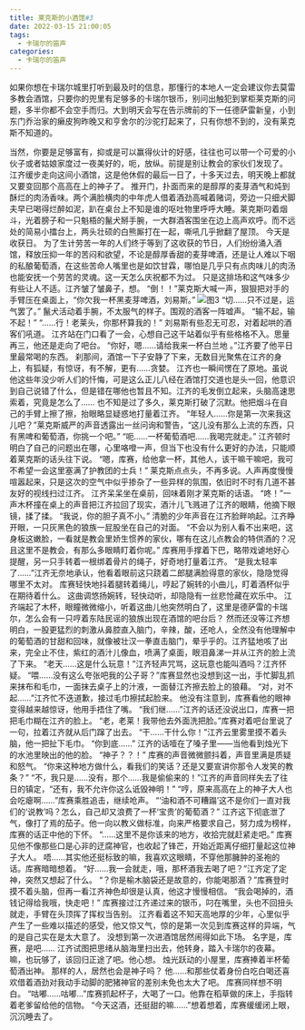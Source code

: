 ```yaml
---
title: 莱克斯的小酒馆#3
date: 2022-03-15 21:00:05
tags:
  - 卡瑞尔的笛声
categories:
  - 卡瑞尔的笛声
---
```


如果你想在卡瑞尔城里打听到最及时的信息，那懂行的本地人一定会建议你去莫雷多教会酒馆，只要你的兜里有足够多的卡瑞尔银币，别问出触犯到掌柜莱克斯的问题，多半你都不会空手而归。大到明天会写在告示牌前的下一任德萨雷新皇，小到东门乔治家的癞皮狗昨晚又和亨舍尔的沙驼打起来了，只有你想不到的，没有莱克斯不知道的。 
<!-- more -->
当然，你要是足够富有，抑或是可以赢得伙计的好感，往往也可以带一个可爱的小伙子或者姑娘家度过一夜美好的，呃，放纵。前提是别让教会的家伙们发现了。 
江齐缓步走向这间小酒馆，这是他休假的最后一日了，十多天过去，明天晚上都就又要变回那个高高在上的神子了。
推开门，扑面而来的是醇厚的麦芽酒气和炖到酥烂的肉汤香味。两个满脸横肉的中年虎人借着酒劲高喊着赌词，旁边一只细犬脚夫早已喝得烂醉如泥，趴在桌台上不知是谁的呕吐物里呼呼大睡。莱克斯叼着烟斗，光着膀子和一只魁梧的鬣犬掰手腕，一大群酒客围坐在边上高声欢呼。而不远处的简易小擂台上，两头壮硕的白熊厮打在一起，嘶吼几乎掀翻了屋顶。
今天是收获日。
为了生计劳苦一年的人们终于等到了这收获的节日，人们纷纷涌入酒馆，释放压抑一年的苦闷和欲望，不论是醇厚香甜的麦芽啤酒，还是让人难以下咽的私酿葡萄酒，在这些苦命人嘴里也是如饮甘霖，哪怕是几乎只有点肉味儿的肉汤也能安抚一个劳苦的灵魂。这一天怎么庆祝都不为过。
只是这排场和这气味多少有些让人不适。江齐皱了皱鼻子，想。
“倒！！”莱克斯大喊一声，狠狠把对手的手臂压在桌面上，“你欠我一杯黑麦芽啤酒，刘易斯。”
![图3](3.jpg)
“切……只不过是，运气罢了。”
鬣犬活动着手腕，不太服气的样子。围观的酒客一阵嘘声。
“输不起，输不起！”
“……行！老莱头，你那杯算我的！”
刘易斯有些忍无可忍，对着起哄的酒客们吼道。
江齐站在门口看了一会，心想自己这干站着似乎有些格格不入。思量再三，他还是走向了吧台。
“你好，嗯……请给我来一杯白兰地 。”江齐要了他平日里最常喝的东西。
刹那间，酒馆一下子安静了下来，无数目光聚焦在江齐的身上，有狐疑，有惊讶，有不解，更有……贪婪。
江齐也一瞬间愣在了原地。虽说他这些年没少听人们的忏悔，可是这么正儿八经在酒馆打交道也是头一回，他意识到自己说错了什么，但是错在哪他也暂且不知。江齐的毛发倒立起来，头脑高速思索着，究竟是怎么了……
也不知是过了多久，莱克斯打破了沉默。他把烟斗在自己的手臂上擦了擦，抬眼略显疑惑地打量着江齐。
“年轻人……你是第一次来我这儿吧？”莱克斯威严的声音透露出一丝问询和警告，“这儿没有那么上流的东西，只有黑啤和葡萄酒，你挑一个吧。”
“呃……一杯葡萄酒吧……我喝完就走。”
江齐顿时明白了自己的问题出在哪，心里咯噔一声，但当下也没有什么更好的办法，只能顺着莱克斯的话头往下说。
“嗯，库赛，给他拿一杯，其他人，该干嘛干嘛吧，我可不希望一会这里塞满了护教团的士兵！”
莱克斯点点头，不再多说。人声再度慢慢喧嚣起来，只是这次的空气中似乎掺杂了一些异样的氛围，依旧时不时有几道不甚友好的视线扫过江齐。
江齐呆呆坐在桌前，回味着刚才莱克斯的话语。
“咚！”一声木杯撞在桌上的声音把江齐拉回了现实，酒汁儿飞溅进了江齐的眼睛，他摘下眼镜，揉了揉。
“我说，你的胆子真不小。”
清脆的少年声音在江齐脸畔响起。江齐睁开眼，一只灰黑色的狼族一屁股坐在自己的对面。
“不会以为别人看不出来吧，这身板这嫩脸，一看就是教会里娇生惯养的家伙，哪有在这儿点教会的特供酒的？况且这里不是教会，有那么多眼睛盯着你呢。”
库赛用手撑着下巴，略带戏谑地好心提醒，另一只手转着一根绑着骨片的绳子，好奇地打量着江齐。
“是我太轻率了……”江齐无奈地承认，他看着眼前这只跷着二郎腿满脸得意的家伙，隐隐觉得哪里不太对。
库赛轻快地抖着腿转着绳儿，哼起了婉转的小曲儿，盯着酒杯似乎在期待着什么。
这曲调悠扬婉转，轻快动听，却隐隐有一丝悲怆藏在欢乐中。
江齐端起了木杯，眼瞳微微缩小，听着这曲儿他突然明白了，这里是德萨雷的卡瑞尔，怎么会有一只哼着东陆民谣的狼族出现在酒馆的吧台后？
然而还没等江齐想明白，一股更猛烈的刺激从鼻腔直入脑门，辛辣，酸，还呛人，全然没有他理解中的葡萄酒的甘甜和回味，就像被壮汉一拳直击脑门，晕乎乎的。江齐猛地咳了出来，完全止不住，紫红的酒汁儿像血，喷满了桌面，眼泪鼻涕一并从江齐的脸上流了下来。
“老天……这是什么玩意！”江齐轻声咒骂，这玩意也能叫酒吗？江齐怀疑。
“喂……没有这么夸张吧我的公子哥？”库赛显然也没想到这一出，手忙脚乱抓来抹布和毛巾，一面抹去桌子上的汁液，一面替江齐擦去脸上的狼藉。
“对，对不起……”江齐忙不迭道歉，接过毛巾擦拭起脸来。
他没有注意到，库赛看他的眼神变得越来越惊讶，他用手捂住了嘴。
“我们继……”江齐的话还没说出口，库赛一把把毛巾糊在江齐的脸上。
“老，老莱！我带他去外面洗把脸。”库赛对着吧台里说了一句，拉着江齐就从后门蹿了出去。
“干……干什么你！”江齐云里雾里摸不着头脑，他一把扯下毛巾。
“你到底……”
江齐的话噎在了嗓子里——当他看到烛光下的水池里映出的他的脸。
“神子？？！”
库赛的声音微微颤抖着，声音里满是质疑和怒气。
“你来这种地方做什么，看我们的笑话？还是又要宣讲你那令人发笑的教条？”
“不，我只是……没有，那个……我是偷偷来的！”江齐的声音同样失去了往日的镇定，“还有，我不允许你这么诋毁神明！”
“哼，原来高高在上的神子大人也会吃瘪啊……”库赛乘胜追击，继续呛声。
“‘油和酒不可糟蹋’这不是你们一直对我们的‘说教’吗？怎么，自己却又浪费了一杯‘宝贵’的葡萄酒？”
江齐这下彻底泄了气，像打了焉的茄子。他一向以教义做标准，向来严格要求自己，努力成为榜样，库赛的话正中他的下怀。
“……这里不是你该来的地方，收拾完就赶紧走吧。”
库赛见他不像那些口是心非的迂腐神官，也收起了锋芒，开始近距离仔细打量起这位神子大人。
唔……其实他还挺标致的嘛，我喜欢这眼睛，不穿他那臃肿的圣袍的话。库赛暗暗想着。
“好……我一会就走，哦，那杯酒我去喝了吧？”江齐定了定神，突然又想起了什么。
“？你是榆木脑袋还是故意的，你能喝那酒？”库赛登时摸不着头脑，但再一看江齐神色却很是认真，他这才慢慢相信。
“我会喝掉的，酒钱记得给我哦，快走吧！”
库赛接过江齐递过来的银币，叼在嘴里，头也不回扭头就走，手臂在头顶挥了挥权当告别。
江齐看着这不知天高地厚的少年，心里似乎产生了一些难以描述的感受，他又惊又气，惊的是第一次见到库赛这样的异端，气的是自己实在是太大意了。
没想到第一次进酒馆居然闹得如此下场。
名字是，库赛，是吧……
江齐试图把思绪从脑海里扫出去，他转身，踏入卡瑞尔的夜幕。
嘛，也玩够了，该回归正途了吧。他心想。
烛光跃动的小屋里，库赛捧着半杯葡萄酒出神。
那样的人，居然也会是神子吗？
他……和那些仗着身份白吃白喝还喜欢借着酒劲对我动手动脚的肥猪神官的差别未免也太大了吧。
库赛同样想不明白。
“咕嘟……咕嘟…”库赛抓起杯子，大喝了一口。他靠在稻草做的床上，手指转着老爹留给他的信物。
“今天这酒，还挺甜的嘛……”想着想着，库赛缓缓闭上眼，沉沉睡去了。
